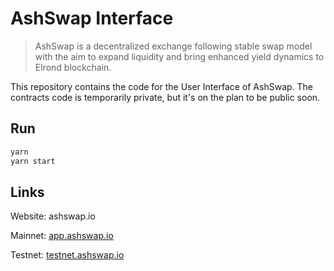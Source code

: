 # AshSwap Interface

> AshSwap is a decentralized exchange following stable swap model with the aim to expand liquidity and bring enhanced yield dynamics to Elrond blockchain.

This repository contains the code for the User Interface of AshSwap. The contracts code is temporarily private, but it's on the plan to be public soon.

## Run

```javascript
yarn
yarn start
```

## Links

Website: ashswap.io

Mainnet: [app.ashswap.io](https://app.ashswap.io)

Testnet: [testnet.ashswap.io](https://testnet.ashswap.io)
